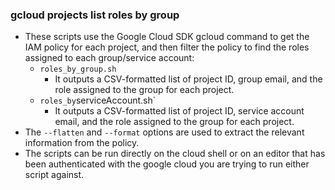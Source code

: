 ### gcloud projects list roles by group
- These scripts use the Google Cloud SDK gcloud command to get the IAM policy for each project, and then filter the policy to 
find the roles assigned to each group/service account:
  - `roles_by_group.sh`
    - It outputs a CSV-formatted list of project ID, group email, and the role assigned to the group for each project.
  - `roles_by`serviceAccount.sh`
    - It outputs a CSV-formatted list of project ID, service account email, and the role assigned to the group for each project.
- The `--flatten` and `--format` options are used to extract the relevant information from the policy.
- The scripts can be run directly on the cloud shell or on an editor that has been authenticated with the google cloud 
you are trying to run either script against.

